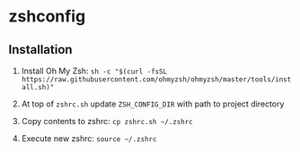 # zshconfig

## Installation
1. Install Oh My Zsh:
```sh -c "$(curl -fsSL https://raw.githubusercontent.com/ohmyzsh/ohmyzsh/master/tools/install.sh)"```

2. At top of `zshrc.sh` update `ZSH_CONFIG_DIR` with path to project directory

3. Copy contents to zshrc:
```cp zshrc.sh ~/.zshrc```

4. Execute new zshrc:
```source ~/.zshrc```
